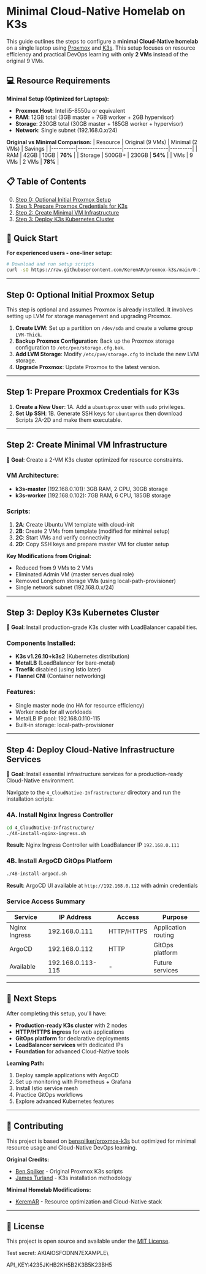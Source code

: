 # Minimal Cloud-Native Homelab on K3s

This guide outlines the steps to configure a **minimal Cloud-Native homelab** on a single laptop using [Proxmox](https://www.proxmox.com) and [K3s](https://k3s.io). This setup focuses on resource efficiency and practical DevOps learning with only **2 VMs** instead of the original 9 VMs.

## 💻 Resource Requirements

**Minimal Setup (Optimized for Laptops):**
- **Proxmox Host**: Intel i5-8550u or equivalent
- **RAM**: 12GB total (3GB master + 7GB worker + 2GB hypervisor)
- **Storage**: 230GB total (30GB master + 185GB worker + hypervisor)
- **Network**: Single subnet (192.168.0.x/24)

**Original vs Minimal Comparison:**
| Resource | Original (9 VMs) | Minimal (2 VMs) | Savings |
|----------|------------------|------------------|---------|
| RAM      | 42GB            | 10GB            | **76%** |
| Storage  | 500GB+          | 230GB           | **54%** |
| VMs      | 9 VMs           | 2 VMs           | **78%** |

## 📋 Table of Contents

0. [Step 0: Optional Initial Proxmox Setup](#step-0-optional-initial-proxmox-setup)
1. [Step 1: Prepare Proxmox Credentials for K3s](#step-1-prepare-proxmox-credentials-for-k3s)
2. [Step 2: Create Minimal VM Infrastructure](#step-2-create-minimal-vm-infrastructure)
3. [Step 3: Deploy K3s Kubernetes Cluster](#step-3-deploy-k3s-kubernetes-cluster)

## 🚀 Quick Start

**For experienced users - one-liner setup:**
```bash
# Download and run setup scripts
curl -sO https://raw.githubusercontent.com/KeremAR/proxmox-k3s/main/0-1_ProxmoxSetup/0-1-Shortcut.sh && chmod +x 0-1-Shortcut.sh && ./0-1-Shortcut.sh
```

---

## Step 0: Optional Initial Proxmox Setup

This step is optional and assumes Proxmox is already installed. It involves setting up LVM for storage management and upgrading Proxmox.

1. **Create LVM**: Set up a partition on `/dev/sda` and create a volume group `LVM-Thick`.
2. **Backup Proxmox Configuration**: Back up the Proxmox storage configuration to `/etc/pve/storage.cfg.bak`.
3. **Add LVM Storage**: Modify `/etc/pve/storage.cfg` to include the new LVM storage.
4. **Upgrade Proxmox**: Update Proxmox to the latest version.

---

## Step 1: Prepare Proxmox Credentials for K3s

1. **Create a New User**: 1A. Add a `ubuntuprox` user with `sudo` privileges.
2. **Set Up SSH**: 1B. Generate SSH keys for `ubuntuprox` then download Scripts 2A-2D and make them executable.

---

## Step 2: Create Minimal VM Infrastructure

**🎯 Goal**: Create a 2-VM K3s cluster optimized for resource constraints.

### VM Architecture:
- **k3s-master** (192.168.0.101): 3GB RAM, 2 CPU, 30GB storage
- **k3s-worker** (192.168.0.102): 7GB RAM, 6 CPU, 185GB storage

### Scripts:
1. **2A**: Create Ubuntu VM template with cloud-init
2. **2B**: Create 2 VMs from template (modified for minimal setup)
3. **2C**: Start VMs and verify connectivity
4. **2D**: Copy SSH keys and prepare master VM for cluster setup

**Key Modifications from Original:**
- Reduced from 9 VMs to 2 VMs
- Eliminated Admin VM (master serves dual role)
- Removed Longhorn storage VMs (using local-path-provisioner)
- Single network subnet (192.168.0.x/24)

---

## Step 3: Deploy K3s Kubernetes Cluster

**🎯 Goal**: Install production-grade K3s cluster with LoadBalancer capabilities.

### Components Installed:
- **K3s v1.26.10+k3s2** (Kubernetes distribution)
- **MetalLB** (LoadBalancer for bare-metal)
- **Traefik** disabled (using Istio later)
- **Flannel CNI** (Container networking)

### Features:
- Single master node (no HA for resource efficiency)
- Worker node for all workloads
- MetalLB IP pool: 192.168.0.110-115
- Built-in storage: local-path-provisioner


---

## Step 4: Deploy Cloud-Native Infrastructure Services

**🎯 Goal**: Install essential infrastructure services for a production-ready Cloud-Native environment.

Navigate to the `4_CloudNative-Infrastructure/` directory and run the installation scripts:

### 4A. Install Nginx Ingress Controller
```bash
cd 4_CloudNative-Infrastructure/
./4A-install-nginx-ingress.sh
```
**Result**: Nginx Ingress Controller with LoadBalancer IP `192.168.0.111`

### 4B. Install ArgoCD GitOps Platform
```bash
./4B-install-argocd.sh
```
**Result**: ArgoCD UI available at `http://192.168.0.112` with admin credentials


### Service Access Summary

| Service | IP Address | Access | Purpose |
|---------|------------|--------|---------|
| Nginx Ingress | 192.168.0.111 | HTTP/HTTPS | Application routing |
| ArgoCD | 192.168.0.112 | HTTP | GitOps platform |
| Available | 192.168.0.113-115 | - | Future services |

---

## 🔗 Next Steps

After completing this setup, you'll have:

- **Production-ready K3s cluster** with 2 nodes
- **HTTP/HTTPS ingress** for web applications
- **GitOps platform** for declarative deployments
- **LoadBalancer services** with dedicated IPs
- **Foundation** for advanced Cloud-Native tools

**Learning Path:**
1. Deploy sample applications with ArgoCD
2. Set up monitoring with Prometheus + Grafana
3. Install Istio service mesh
4. Practice GitOps workflows
5. Explore advanced Kubernetes features

---

## 🤝 Contributing

This project is based on [benspilker/proxmox-k3s](https://github.com/benspilker/proxmox-k3s) but optimized for minimal resource usage and Cloud-Native DevOps learning.

**Original Credits:**
- [Ben Spilker](https://github.com/benspilker) - Original Proxmox K3s scripts
- [James Turland](https://github.com/JamesTurland) - K3s installation methodology

**Minimal Homelab Modifications:**
- [KeremAR](https://github.com/KeremAR) - Resource optimization and Cloud-Native stack

---

## 📜 License

This project is open source and available under the [MIT License](LICENSE).

Test secret: AKIAIOSFODNN7EXAMPLE\

API_KEY:4235JKHB2KH5B2K3B5K23BH5
